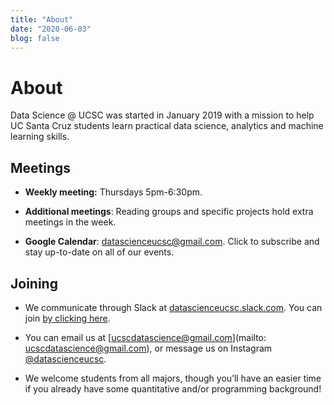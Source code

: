```yaml
---
title: "About"
date: "2020-06-03"
blog: false
---
```


# About

Data Science @ UCSC was started in January 2019 with a mission to help 
UC Santa Cruz students learn practical data science, analytics and machine 
learning skills.

<!-- ## Activities

Some of the events we organize:
- Machine learning competitions
- Programming workshops
- Guest lectures
- Socials
- Reading groups -->

## Meetings

- **Weekly meeting:** Thursdays 5pm-6:30pm. 

- **Additional meetings**: Reading groups and specific projects hold extra meetings in the week.

- **Google Calendar**: [datascienceucsc@gmail.com](https://calendar.google.com/calendar/u/5?cid=dWNzY2RhdGFzY2llbmNlQGdtYWlsLmNvbQ). 
Click to subscribe and stay up-to-date on all of our events.

## Joining

- We communicate through Slack at [datascienceucsc.slack.com](https://datascienceucsc.slack.com). You can join [by clicking here](https://join.slack.com/t/datascienceucsc/shared_invite/zt-hxv1phk2-hUu1bJm_3BIrD7Cqt1BRWw). 

- You can email us at [ucscdatascience@gmail.com](mailto: ucscdatascience@gmail.com), or message us on Instagram [@datascienceucsc](https://www.instagram.com/datascienceucsc/). 

- We welcome students from all majors, though you’ll have an easier time 
if you already have some quantitative and/or programming background!


